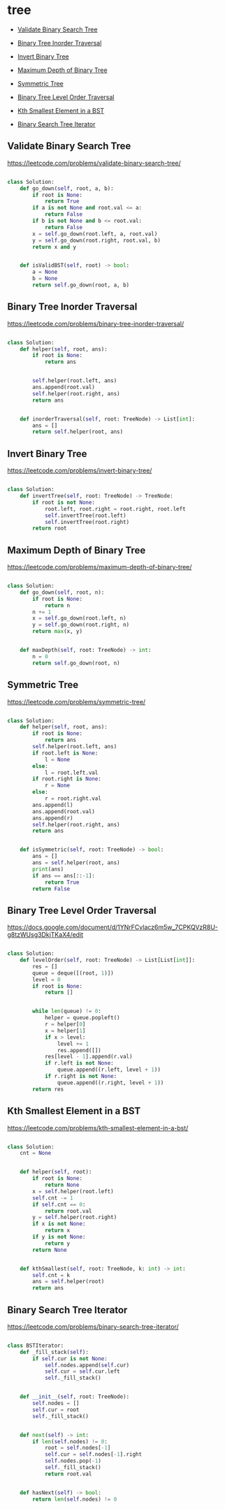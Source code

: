 # tree

+ [Validate Binary Search Tree](#validate-binary-search-tree)

+ [Binary Tree Inorder Traversal](#binary-tree-inorder-traversal)

+ [Invert Binary Tree](#invert-binary-tree)

+ [Maximum Depth of Binary Tree](#maximum-depth-of-binary-tree)

+ [Symmetric Tree](#symmetric-tree)

+ [Binary Tree Level Order Traversal](#binary-tree-level-order-traversal)

+ [Kth Smallest Element in a BST](#kth-smallest-element-in-a-bst)

+ [Binary Search Tree Iterator](#binary-search-tree-iterator)

## Validate Binary Search Tree

https://leetcode.com/problems/validate-binary-search-tree/


```python

class Solution:
    def go_down(self, root, a, b):
        if root is None:
            return True
        if a is not None and root.val <= a:
            return False
        if b is not None and b <= root.val:
            return False
        x = self.go_down(root.left, a, root.val)
        y = self.go_down(root.right, root.val, b)
        return x and y


    def isValidBST(self, root) -> bool:
        a = None
        b = None
        return self.go_down(root, a, b)

```

## Binary Tree Inorder Traversal

https://leetcode.com/problems/binary-tree-inorder-traversal/


```python

class Solution:
    def helper(self, root, ans):
        if root is None:
            return ans


        self.helper(root.left, ans)
        ans.append(root.val)
        self.helper(root.right, ans)
        return ans


    def inorderTraversal(self, root: TreeNode) -> List[int]:
        ans = []
        return self.helper(root, ans)

```

## Invert Binary Tree

https://leetcode.com/problems/invert-binary-tree/


```python

class Solution:
    def invertTree(self, root: TreeNode) -> TreeNode:
        if root is not None:
            root.left, root.right = root.right, root.left
            self.invertTree(root.left)
            self.invertTree(root.right)
        return root

```

## Maximum Depth of Binary Tree

https://leetcode.com/problems/maximum-depth-of-binary-tree/


```python

class Solution:
    def go_down(self, root, n):
        if root is None:
            return n
        n += 1
        x = self.go_down(root.left, n)
        y = self.go_down(root.right, n)
        return max(x, y)


    def maxDepth(self, root: TreeNode) -> int:
        n = 0
        return self.go_down(root, n)

```

## Symmetric Tree

https://leetcode.com/problems/symmetric-tree/


```python

class Solution:
    def helper(self, root, ans):
        if root is None:
            return ans
        self.helper(root.left, ans)
        if root.left is None:
            l = None
        else:
            l = root.left.val
        if root.right is None:
            r = None
        else:
            r = root.right.val
        ans.append(l)
        ans.append(root.val)
        ans.append(r)
        self.helper(root.right, ans)
        return ans


    def isSymmetric(self, root: TreeNode) -> bool:
        ans = []
        ans = self.helper(root, ans)
        print(ans)
        if ans == ans[::-1]:
            return True
        return False

```

## Binary Tree Level Order Traversal

https://docs.google.com/document/d/1YNrFCvlacz6m5w_7CPKQVzR8U-g8tzWUsg3DkjTKaX4/edit


```python

class Solution:
    def levelOrder(self, root: TreeNode) -> List[List[int]]:
        res = []
        queue = deque([(root, 1)])
        level = 0
        if root is None:
            return []


        while len(queue) != 0:
            helper = queue.popleft()
            r = helper[0]
            x = helper[1]
            if x > level:
                level += 1
                res.append([])
            res[level - 1].append(r.val)
            if r.left is not None:
                queue.append((r.left, level + 1))
            if r.right is not None:
                queue.append((r.right, level + 1))
        return res

```

## Kth Smallest Element in a BST

https://leetcode.com/problems/kth-smallest-element-in-a-bst/


```python

class Solution:
    cnt = None


    def helper(self, root):
        if root is None:
            return None
        x = self.helper(root.left)
        self.cnt -= 1
        if self.cnt == 0:
            return root.val
        y = self.helper(root.right)
        if x is not None:
            return x
        if y is not None:
            return y
        return None


    def kthSmallest(self, root: TreeNode, k: int) -> int:
        self.cnt = k
        ans = self.helper(root)
        return ans

```

## Binary Search Tree Iterator

https://leetcode.com/problems/binary-search-tree-iterator/


```python

class BSTIterator:
    def _fill_stack(self):
        if self.cur is not None:
            self.nodes.append(self.cur)
            self.cur = self.cur.left
            self._fill_stack()


    def __init__(self, root: TreeNode):
        self.nodes = []
        self.cur = root
        self._fill_stack()


    def next(self) -> int:
        if len(self.nodes) != 0:
            root = self.nodes[-1]
            self.cur = self.nodes[-1].right
            self.nodes.pop(-1)
            self._fill_stack()
            return root.val


    def hasNext(self) -> bool:
        return len(self.nodes) != 0

```

